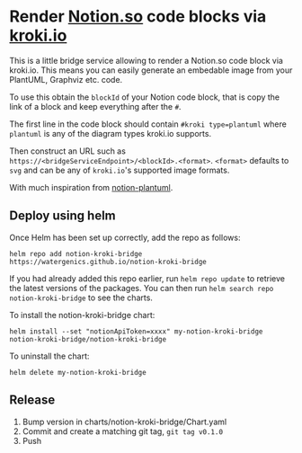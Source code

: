 # Render [Notion.so](notion.so) code blocks via [kroki.io](kroki.io)

This is a little bridge service allowing to render a Notion.so code block via kroki.io. This means you can easily generate an embedable image from your PlantUML, Graphviz etc. code.

To use this obtain the `blockId` of your Notion code block, that is copy the link of a block and keep everything after the `#`.

The first line in the code block should contain `#kroki type=plantuml` where `plantuml` is any of the diagram types kroki.io supports.

Then construct an URL such as `https://<bridgeServiceEndpoint>/<blockId>.<format>`. `<format>` defaults to `svg` and can be any of `kroki.io`'s supported image formats.

With much inspiration from [notion-plantuml](https://github.com/rnovicky/notion-plantuml).

## Deploy using helm

Once Helm has been set up correctly, add the repo as follows:

    helm repo add notion-kroki-bridge https://watergenics.github.io/notion-kroki-bridge

If you had already added this repo earlier, run `helm repo update` to retrieve
the latest versions of the packages.  You can then run `helm search repo
notion-kroki-bridge` to see the charts.

To install the notion-kroki-bridge chart:

    helm install --set "notionApiToken=xxxx" my-notion-kroki-bridge notion-kroki-bridge/notion-kroki-bridge

To uninstall the chart:

    helm delete my-notion-kroki-bridge

## Release

1. Bump version in charts/notion-kroki-bridge/Chart.yaml
2. Commit and create a matching git tag, `git tag v0.1.0`
3. Push
